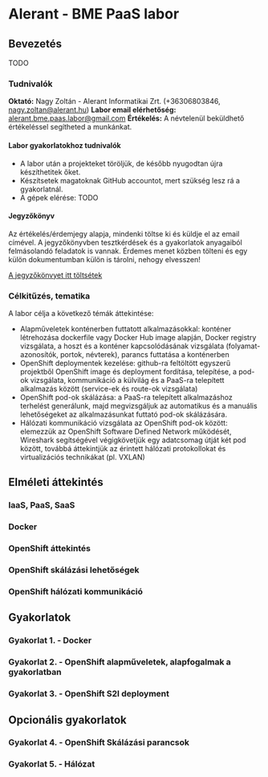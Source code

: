 # Alerant - BME PaaS labor
## Bevezetés
TODO
### Tudnivalók
**Oktató:** Nagy Zoltán - Alerant Informatikai Zrt. (+36306803846, nagy.zoltan@alerant.hu)
**Labor email elérhetőség:** alerant.bme.paas.labor@gmail.com
**Értékelés:** A névtelenül beküldhető értékeléssel segítheted a munkánkat.

#### Labor gyakorlatokhoz tudnivalók
- A labor után a projekteket töröljük, de később nyugodtan újra készíthetitek őket.
- Készítsetek magatoknak GitHub accountot, mert szükség lesz rá a gyakorlatnál.
- A gépek elérése: TODO
#### Jegyzőkönyv
Az értékelés/érdemjegy alapja, mindenki töltse ki és küldje el az email címével.
A jegyzőkönyvben tesztkérdések és a gyakorlatok anyagaiból felmásolandó feladatok is vannak. Érdemes menet közben tölteni és egy külön dokumentumban külön is tárolni, nehogy elvesszen!
 
[A jegyzőkönvyet itt töltsétek](https://goo.gl/forms/rKN2WAWNCjxpBulS2)


### Célkitűzés, tematika
A labor célja a következő témák áttekintése:
- Alapműveletek konténerben futtatott alkalmazásokkal: konténer létrehozása dockerfile vagy Docker Hub image alapján, Docker registry vizsgálata,  a hoszt és a konténer kapcsolódásának vizsgálata (folyamat-azonosítók, portok, névterek), parancs futtatása a konténerben
- OpenShift deploymentek kezelése: github-ra feltöltött egyszerű projektből OpenShift image és deployment fordítása, telepítése, a pod-ok vizsgálata, kommunikáció a külvilág és a PaaS-ra telepített alkalmazás között (service-ek és route-ok vizsgálata)
- OpenShift pod-ok skálázása: a PaaS-ra telepített alkalmazáshoz terhelést generálunk, majd megvizsgáljuk az automatikus és a manuális lehetőségeket az alkalmazásunkat futtató pod-ok skálázására.
- Hálózati kommunikáció vizsgálata az OpenShift pod-ok között: elemezzük az OpenShift Software Defined Network működését, Wireshark segítségével végigkövetjük egy adatcsomag útját két pod között, továbbá áttekintjük az érintett hálózati protokollokat és virtualizációs technikákat (pl. VXLAN)

## Elméleti áttekintés
### IaaS, PaaS, SaaS
### Docker
### OpenShift áttekintés
### OpenShift skálázási lehetőségek
### OpenShift hálózati kommunikáció

## Gyakorlatok
### Gyakorlat 1. - Docker
### Gyakorlat 2. - OpenShift alapműveletek, alapfogalmak a gyakorlatban
### Gyakorlat 3. - OpenShift S2I deployment

## Opcionális gyakorlatok
### Gyakorlat 4. - OpenShift Skálázási parancsok
### Gyakorlat 5. - Hálózat

